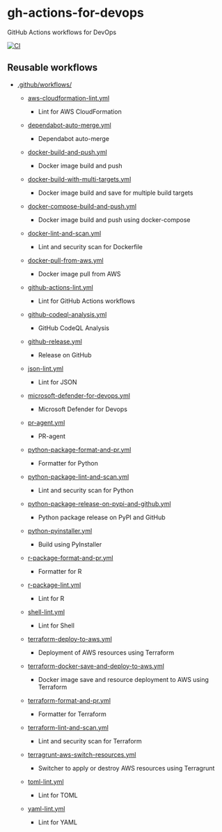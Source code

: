 gh-actions-for-devops
=====================

GitHub Actions workflows for DevOps

[![CI](https://github.com/dceoy/gh-actions-for-devops/actions/workflows/ci.yml/badge.svg)](https://github.com/dceoy/gh-actions-for-devops/actions/workflows/ci.yml)

Reusable workflows
------------------

- [.github/workflows/](.github/workflows/)

  - [aws-cloudformation-lint.yml](.github/workflows/aws-cloudformation-lint.yml)
    - Lint for AWS CloudFormation

  - [dependabot-auto-merge.yml](.github/workflows/dependabot-auto-merge.yml)
    - Dependabot auto-merge

  - [docker-build-and-push.yml](.github/workflows/docker-build-and-push.yml)
    - Docker image build and push

  - [docker-build-with-multi-targets.yml](.github/workflows/docker-build-with-multi-targets.yml)
    - Docker image build and save for multiple build targets

  - [docker-compose-build-and-push.yml](.github/workflows/docker-compose-build-and-push.yml)
    - Docker image build and push using docker-compose

  - [docker-lint-and-scan.yml](.github/workflows/docker-lint-and-scan.yml)
    - Lint and security scan for Dockerfile

  - [docker-pull-from-aws.yml](.github/workflows/docker-pull-from-aws.yml)
    - Docker image pull from AWS

  - [github-actions-lint.yml](.github/workflows/github-actions-lint.yml)
    - Lint for GitHub Actions workflows

  - [github-codeql-analysis.yml](.github/workflows/github-codeql-analysis.yml)
    - GitHub CodeQL Analysis

  - [github-release.yml](.github/workflows/github-release.yml)
    - Release on GitHub

  - [json-lint.yml](.github/workflows/json-lint.yml)
    - Lint for JSON

  - [microsoft-defender-for-devops.yml](.github/workflows/microsoft-defender-for-devops.yml)
    - Microsoft Defender for Devops

  - [pr-agent.yml](.github/workflows/pr-agent.yml)
    - PR-agent

  - [python-package-format-and-pr.yml](.github/workflows/python-package-format-and-pr.yml)
    - Formatter for Python

  - [python-package-lint-and-scan.yml](.github/workflows/python-package-lint-and-scan.yml)
    - Lint and security scan for Python

  - [python-package-release-on-pypi-and-github.yml](.github/workflows/python-package-release-on-pypi-and-github.yml)
    - Python package release on PyPI and GitHub

  - [python-pyinstaller.yml](.github/workflows/python-pyinstaller.yml)
    - Build using PyInstaller

  - [r-package-format-and-pr.yml](.github/workflows/r-package-format-and-pr.yml)
    - Formatter for R

  - [r-package-lint.yml](.github/workflows/r-package-lint.yml)
    - Lint for R

  - [shell-lint.yml](.github/workflows/shell-lint.yml)
    - Lint for Shell

  - [terraform-deploy-to-aws.yml](.github/workflows/terraform-deploy-to-aws.yml)
    - Deployment of AWS resources using Terraform

  - [terraform-docker-save-and-deploy-to-aws.yml](.github/workflows/terraform-docker-save-and-deploy-to-aws.yml)
    - Docker image save and resource deployment to AWS using Terraform

  - [terraform-format-and-pr.yml](.github/workflows/terraform-format-and-pr.yml)
    - Formatter for Terraform

  - [terraform-lint-and-scan.yml](.github/workflows/terraform-lint-and-scan.yml)
    - Lint and security scan for Terraform

  - [terragrunt-aws-switch-resources.yml](.github/workflows/terragrunt-aws-switch-resources.yml)
    - Switcher to apply or destroy AWS resources using Terragrunt

  - [toml-lint.yml](.github/workflows/toml-lint.yml)
    - Lint for TOML

  - [yaml-lint.yml](.github/workflows/yaml-lint.yml)
    - Lint for YAML
